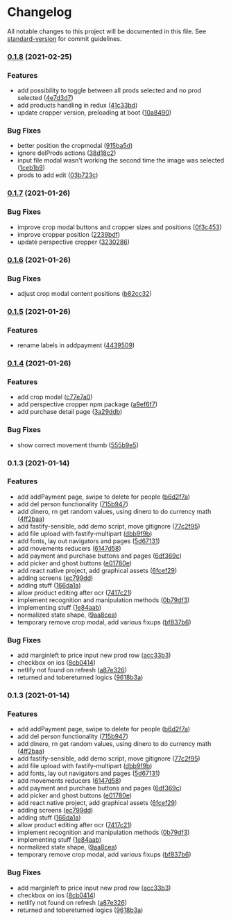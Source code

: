 # Changelog

All notable changes to this project will be documented in this file. See [standard-version](https://github.com/conventional-changelog/standard-version) for commit guidelines.

### [0.1.8](https://github.com/giacomocerquone/divitrino/compare/v0.1.7...v0.1.8) (2021-02-25)


### Features

* add possibility to toggle between all prods selected and no prod selected ([4e7d3d7](https://github.com/giacomocerquone/divitrino/commit/4e7d3d71f5656646489a4652ab0c6a554be7a2c7))
* add products handling in redux ([41c33bd](https://github.com/giacomocerquone/divitrino/commit/41c33bdf90d1a10e479b746a0997d73affd8f8bc))
* update cropper version, preloading at boot ([10a8490](https://github.com/giacomocerquone/divitrino/commit/10a84900a816df1dd9cb5947971467b1eb8efb5a))


### Bug Fixes

* better position the cropmodal ([915ba5d](https://github.com/giacomocerquone/divitrino/commit/915ba5de638f3fa24ee3887feb136ba2dbab408c))
* ignore delProds actions ([38d18c2](https://github.com/giacomocerquone/divitrino/commit/38d18c299fef548106727e22ccc760f20e6a5fed))
* input file modal wasn't working the second time the image was selected ([1ceb1b9](https://github.com/giacomocerquone/divitrino/commit/1ceb1b95752c28037445e05c7802ec49070c9f37))
* prods to add edit ([03b723c](https://github.com/giacomocerquone/divitrino/commit/03b723c4c471d027dea965545dc17803f425c08b))

### [0.1.7](https://github.com/giacomocerquone/divitrino/compare/v0.1.6...v0.1.7) (2021-01-26)


### Bug Fixes

* improve crop modal buttons and cropper sizes and positions ([0f3c453](https://github.com/giacomocerquone/divitrino/commit/0f3c453aed950add28ef6822e04b19a65a581c93))
* improve cropper position ([2239bdf](https://github.com/giacomocerquone/divitrino/commit/2239bdf4e70aecf568696876bb70c9f9505d0963))
* update perspective cropper ([3230286](https://github.com/giacomocerquone/divitrino/commit/3230286c8fd236bb51a9ed51564db43358db3139))

### [0.1.6](https://github.com/giacomocerquone/divitrino/compare/v0.1.5...v0.1.6) (2021-01-26)


### Bug Fixes

* adjust crop modal content positions ([b82cc32](https://github.com/giacomocerquone/divitrino/commit/b82cc326592c8da1006a16a70e998e144632124f))

### [0.1.5](https://github.com/giacomocerquone/divitrino/compare/v0.1.4...v0.1.5) (2021-01-26)


### Features

* rename labels in addpayment ([4439509](https://github.com/giacomocerquone/divitrino/commit/443950965732a0ad5b787aac66948aa61f81d161))

### [0.1.4](https://github.com/giacomocerquone/divitrino/compare/v0.1.3...v0.1.4) (2021-01-26)


### Features

* add crop modal ([c77e7a0](https://github.com/giacomocerquone/divitrino/commit/c77e7a06b4b419f0d45f76c538136dbaf16b3814))
* add perspective cropper npm package ([a9ef6f7](https://github.com/giacomocerquone/divitrino/commit/a9ef6f793506e695399f1b3907eef2398d7bf474))
* add purchase detail page ([3a29ddb](https://github.com/giacomocerquone/divitrino/commit/3a29ddb194255eada80e2bfc21c1d67f622bbabc))


### Bug Fixes

* show correct movement thumb ([555b9e5](https://github.com/giacomocerquone/divitrino/commit/555b9e53e03c496b939890f6d9fcc58dc693194a))

### 0.1.3 (2021-01-14)


### Features

* add addPayment page, swipe to delete for people ([b6d2f7a](https://github.com/giacomocerquone/divitrino/commit/b6d2f7a97af00aa430989650618680317f11350c))
* add del person functionality ([715b947](https://github.com/giacomocerquone/divitrino/commit/715b94749ff2868095c83ee4532d119ab55e25cd))
* add dinero, rn get random values, using dinero to do currency math ([4ff2baa](https://github.com/giacomocerquone/divitrino/commit/4ff2baa91d20e8d1630d58d0340cb53cbe7b5965))
* add fastify-sensible, add demo script, move gitignore ([77c2f95](https://github.com/giacomocerquone/divitrino/commit/77c2f95827c3adb8bec6c5cbaea43a99b8796b5b))
* add file upload with fastify-multipart ([dbb9f9b](https://github.com/giacomocerquone/divitrino/commit/dbb9f9b0c42fe28c4504a1b4d3c95feed346c82a))
* add fonts, lay out navigators and pages ([5d67131](https://github.com/giacomocerquone/divitrino/commit/5d671313ce0041bbee01b4238b1762f660b8e00b))
* add movements reducers ([6147d58](https://github.com/giacomocerquone/divitrino/commit/6147d589ccee98e1028dbe011e9668fc4263b6c8))
* add payment and purchase buttons and pages ([6df369c](https://github.com/giacomocerquone/divitrino/commit/6df369cbd68c8000d28d23a2219ee16f162e5e0a))
* add picker and ghost buttons ([e01780e](https://github.com/giacomocerquone/divitrino/commit/e01780ecc44569bcc5bf458c70a4067fb344e25e))
* add react native project, add graphical assets ([6fcef29](https://github.com/giacomocerquone/divitrino/commit/6fcef29ed7f86962b2485e785eba5ef47223dd19))
* adding screens ([ec799dd](https://github.com/giacomocerquone/divitrino/commit/ec799dd2309cea80e5eea771c2b1ef2b263c3cda))
* adding stuff ([166da1a](https://github.com/giacomocerquone/divitrino/commit/166da1a8ac1e9f8dcf481f67c604e36d470b02f2))
* allow product editing after ocr ([7417c21](https://github.com/giacomocerquone/divitrino/commit/7417c2151adfd3cdf286dfbbd1b03da77279539c))
* implement recognition and manipulation methods ([0b79df3](https://github.com/giacomocerquone/divitrino/commit/0b79df3ac2f7be6548a9f9f917b8394c376e3458))
* implementing stuff ([1e84aab](https://github.com/giacomocerquone/divitrino/commit/1e84aabab4459ba476425e311bfc1556b74d3344))
* normalized state shape, ([9aa8cea](https://github.com/giacomocerquone/divitrino/commit/9aa8cea9c470d4fdcc12f979b9e49368a3b241d9))
* temporary remove crop modal, add various fixups ([bf837b6](https://github.com/giacomocerquone/divitrino/commit/bf837b6fc4b5433f33eb6b45c3aeca1c4a2fe88d))


### Bug Fixes

* add marginleft to price input new prod row ([acc33b3](https://github.com/giacomocerquone/divitrino/commit/acc33b3b97966eff21875df95ef694989ee891cf))
* checkbox on ios ([8cb0414](https://github.com/giacomocerquone/divitrino/commit/8cb04140f31568db3d39838856fd95b599f683f7))
* netlify not found on refresh ([a87e326](https://github.com/giacomocerquone/divitrino/commit/a87e3269018270970060775de4dcab5fda265c93))
* returned and tobereturned logics ([9618b3a](https://github.com/giacomocerquone/divitrino/commit/9618b3a525661ff53b4de6e42f32ddc61dffc21c))

### 0.1.3 (2021-01-14)


### Features

* add addPayment page, swipe to delete for people ([b6d2f7a](https://github.com/giacomocerquone/divitrino/commits/b6d2f7a97af00aa430989650618680317f11350c))
* add del person functionality ([715b947](https://github.com/giacomocerquone/divitrino/commits/715b94749ff2868095c83ee4532d119ab55e25cd))
* add dinero, rn get random values, using dinero to do currency math ([4ff2baa](https://github.com/giacomocerquone/divitrino/commits/4ff2baa91d20e8d1630d58d0340cb53cbe7b5965))
* add fastify-sensible, add demo script, move gitignore ([77c2f95](https://github.com/giacomocerquone/divitrino/commits/77c2f95827c3adb8bec6c5cbaea43a99b8796b5b))
* add file upload with fastify-multipart ([dbb9f9b](https://github.com/giacomocerquone/divitrino/commits/dbb9f9b0c42fe28c4504a1b4d3c95feed346c82a))
* add fonts, lay out navigators and pages ([5d67131](https://github.com/giacomocerquone/divitrino/commits/5d671313ce0041bbee01b4238b1762f660b8e00b))
* add movements reducers ([6147d58](https://github.com/giacomocerquone/divitrino/commits/6147d589ccee98e1028dbe011e9668fc4263b6c8))
* add payment and purchase buttons and pages ([6df369c](https://github.com/giacomocerquone/divitrino/commits/6df369cbd68c8000d28d23a2219ee16f162e5e0a))
* add picker and ghost buttons ([e01780e](https://github.com/giacomocerquone/divitrino/commits/e01780ecc44569bcc5bf458c70a4067fb344e25e))
* add react native project, add graphical assets ([6fcef29](https://github.com/giacomocerquone/divitrino/commits/6fcef29ed7f86962b2485e785eba5ef47223dd19))
* adding screens ([ec799dd](https://github.com/giacomocerquone/divitrino/commits/ec799dd2309cea80e5eea771c2b1ef2b263c3cda))
* adding stuff ([166da1a](https://github.com/giacomocerquone/divitrino/commits/166da1a8ac1e9f8dcf481f67c604e36d470b02f2))
* allow product editing after ocr ([7417c21](https://github.com/giacomocerquone/divitrino/commits/7417c2151adfd3cdf286dfbbd1b03da77279539c))
* implement recognition and manipulation methods ([0b79df3](https://github.com/giacomocerquone/divitrino/commits/0b79df3ac2f7be6548a9f9f917b8394c376e3458))
* implementing stuff ([1e84aab](https://github.com/giacomocerquone/divitrino/commits/1e84aabab4459ba476425e311bfc1556b74d3344))
* normalized state shape, ([9aa8cea](https://github.com/giacomocerquone/divitrino/commits/9aa8cea9c470d4fdcc12f979b9e49368a3b241d9))
* temporary remove crop modal, add various fixups ([bf837b6](https://github.com/giacomocerquone/divitrino/commits/bf837b6fc4b5433f33eb6b45c3aeca1c4a2fe88d))


### Bug Fixes

* add marginleft to price input new prod row ([acc33b3](https://github.com/giacomocerquone/divitrino/commits/acc33b3b97966eff21875df95ef694989ee891cf))
* checkbox on ios ([8cb0414](https://github.com/giacomocerquone/divitrino/commits/8cb04140f31568db3d39838856fd95b599f683f7))
* netlify not found on refresh ([a87e326](https://github.com/giacomocerquone/divitrino/commits/a87e3269018270970060775de4dcab5fda265c93))
* returned and tobereturned logics ([9618b3a](https://github.com/giacomocerquone/divitrino/commits/9618b3a525661ff53b4de6e42f32ddc61dffc21c))
